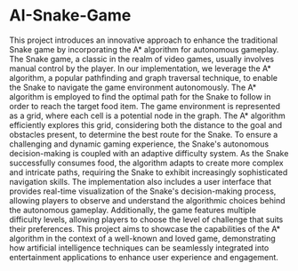 # AI-Snake-Game
This project introduces an innovative approach to enhance the traditional Snake game by incorporating the A* algorithm for autonomous gameplay. The Snake game, a classic in the realm of video games, usually involves manual control by the player. In our implementation, we leverage the A* algorithm, a popular pathfinding and graph traversal technique, to enable the Snake to navigate the game environment autonomously. The A* algorithm is employed to find the optimal path for the Snake to follow in order to reach the target food item. The game environment is represented as a grid, where each cell is a potential node in the graph. The A* algorithm efficiently explores this grid, considering both the distance to the goal and obstacles present, to determine the best route for the Snake. To ensure a challenging and dynamic gaming experience, the Snake's autonomous decision-making is coupled with an adaptive difficulty system. As the Snake successfully consumes food, the algorithm adapts to create more complex and intricate paths, requiring the Snake to exhibit increasingly sophisticated navigation skills. 
The implementation also includes a user interface that provides real-time visualization of the Snake's decision-making process, allowing players to observe and understand the algorithmic choices behind the autonomous gameplay. Additionally, the game features multiple difficulty levels, allowing players to choose the level of challenge that suits their preferences. This project aims to showcase the capabilities of the A* algorithm in the context of a well-known and loved game, demonstrating how artificial intelligence techniques can be seamlessly integrated into entertainment applications to enhance user experience and engagement. 

